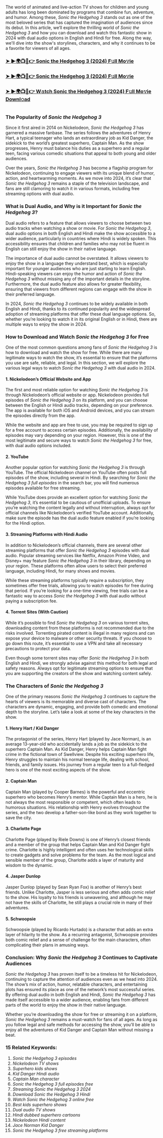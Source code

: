 The world of animated and live-action TV shows for children and young adults has long been dominated by programs that combine fun, adventure, and humor. Among these, *Sonic the Hedgehog 3* stands out as one of the most beloved series that has captured the imagination of audiences since its debut. In this article, we’ll explore the thrilling world of *Sonic the Hedgehog 3* and how you can download and watch this fantastic show in 2024 with dual audio options in English and Hindi for free. Along the way, we'll dive into the show's storylines, characters, and why it continues to be a favorite for viewers of all ages.

<h3><a href="https://bit.ly/3Q5EN7i">➤ ►🌍📺📱👉 Sonic the Hedgehog 3 (2024) F𝚞ll Mo𝚟ie</a></h3>

<h3><a href="https://bit.ly/3Q5EN7i">➤ ►🌍📺📱👉 Sonic the Hedgehog 3 (2024) F𝚞ll Mo𝚟ie</a></h3>

<h3><a href="https://bit.ly/3Q5EN7i">➤ ►🌍📺📱👉 W𝚊tch Sonic the Hedgehog 3 (2024) F𝚞ll Mo𝚟ie Downl𝚘ad</a></h3>

<p><a href="https://bit.ly/3Q5EN7i" rel="nofollow"><img src="https://image.tmdb.org/t/p/original/b85bJfrTOSJ7M5Ox0yp4lxIxdG1.jpg" alt="" style="max-width: 100%;"></a></p>

### The Popularity of *Sonic the Hedgehog 3*

Since it first aired in 2014 on Nickelodeon, *Sonic the Hedgehog 3* has garnered a massive fanbase. The series follows the adventures of Henry Hart, a typical teenager who lands an extraordinary job as Kid Danger, the sidekick to the world’s greatest superhero, Captain Man. As the show progresses, Henry must balance his duties as a superhero and a regular teen, facing various comedic situations that appeal to both young and older audiences.

Over the years, *Sonic the Hedgehog 3* has become a flagship program for Nickelodeon, continuing to engage viewers with its unique blend of humor, action, and heartwarming moments. As we move into 2024, it’s clear that *Sonic the Hedgehog 3* remains a staple of the television landscape, and fans are still clamoring to watch it in various formats, including free streaming options with dual audio.

### What is Dual Audio, and Why is it Important for *Sonic the Hedgehog 3*?

Dual audio refers to a feature that allows viewers to choose between two audio tracks when watching a show or movie. For *Sonic the Hedgehog 3*, dual audio options in both English and Hindi make the show accessible to a wider audience, particularly in countries where Hindi is widely spoken. This accessibility ensures that children and families who may not be fluent in English can still enjoy the show in their native language.

The importance of dual audio cannot be overstated. It allows viewers to enjoy the show in a language they understand best, which is especially important for younger audiences who are just starting to learn English. Hindi-speaking viewers can enjoy the humor and action of *Sonic the Hedgehog 3* without missing any of the important details in the storyline. Furthermore, the dual audio feature also allows for greater flexibility, ensuring that viewers from different regions can engage with the show in their preferred language.

In 2024, *Sonic the Hedgehog 3* continues to be widely available in both English and Hindi, thanks to its continued popularity and the widespread adoption of streaming platforms that offer these dual language options. So, whether you’re looking to watch it in its original English or in Hindi, there are multiple ways to enjoy the show in 2024.

### How to Download and Watch *Sonic the Hedgehog 3* for Free

One of the most common questions among fans of *Sonic the Hedgehog 3* is how to download and watch the show for free. While there are many legitimate ways to watch the show, it’s essential to ensure that the platforms you use are safe, reliable, and legal. In this section, we will explore the various legal ways to watch *Sonic the Hedgehog 3* with dual audio in 2024.

#### 1. **Nickelodeon’s Official Website and App**

The first and most reliable option for watching *Sonic the Hedgehog 3* is through Nickelodeon’s official website or app. Nickelodeon provides full episodes of *Sonic the Hedgehog 3* on its platform, and you can choose between the English or Hindi audio tracks, depending on your preference. The app is available for both iOS and Android devices, and you can stream the episodes directly from the app.

While the website and app are free to use, you may be required to sign up for a free account to access certain episodes. Additionally, the availability of episodes may vary depending on your region. However, this is one of the most legitimate and secure ways to watch *Sonic the Hedgehog 3* for free, with dual audio options included.

#### 2. **YouTube**

Another popular option for watching *Sonic the Hedgehog 3* is through YouTube. The official Nickelodeon channel on YouTube often posts full episodes of the show, including several in Hindi. By searching for *Sonic the Hedgehog 3 full episodes* in the search bar, you will find numerous episodes available for free streaming.

While YouTube does provide an excellent option for watching *Sonic the Hedgehog 3*, it’s essential to be cautious of unofficial uploads. To ensure you’re watching the content legally and without interruption, always opt for official channels like Nickelodeon’s verified YouTube account. Additionally, make sure the episode has the dual audio feature enabled if you’re looking for the Hindi option.

#### 3. **Streaming Platforms with Hindi Audio**

In addition to Nickelodeon’s official channels, there are several other streaming platforms that offer *Sonic the Hedgehog 3* episodes with dual audio. Popular streaming services like Netflix, Amazon Prime Video, and Disney+ may feature *Sonic the Hedgehog 3* in their library, depending on your region. These platforms often allow users to select their preferred language, including Hindi, for many shows and movies.

While these streaming platforms typically require a subscription, they sometimes offer free trials, allowing you to watch episodes for free during that period. If you’re looking for a one-time viewing, free trials can be a fantastic way to access *Sonic the Hedgehog 3* with dual audio without paying a subscription fee.

#### 4. **Torrent Sites (With Caution)**

While it’s possible to find *Sonic the Hedgehog 3* on various torrent sites, downloading content from these platforms is not recommended due to the risks involved. Torrenting pirated content is illegal in many regions and can expose your device to malware or other security threats. If you choose to go down this route, it’s essential to use a VPN and take all necessary precautions to protect your data.

Even though some torrent sites may offer *Sonic the Hedgehog 3* in both English and Hindi, we strongly advise against this method for both legal and safety reasons. Always opt for legitimate streaming options to ensure that you are supporting the creators of the show and watching content safely.

### The Characters of *Sonic the Hedgehog 3*

One of the primary reasons *Sonic the Hedgehog 3* continues to capture the hearts of viewers is its memorable and diverse cast of characters. The characters are dynamic, engaging, and provide both comedic and emotional depth to the storyline. Let’s take a look at some of the key characters in the show.

#### 1. **Henry Hart / Kid Danger**

The protagonist of the series, Henry Hart (played by Jace Norman), is an average 13-year-old who accidentally lands a job as the sidekick to the superhero Captain Man. As Kid Danger, Henry helps Captain Man fight crime in the fictional town of Swellview. Despite his exciting superhero life, Henry struggles to maintain his normal teenage life, dealing with school, friends, and family issues. His journey from a regular teen to a full-fledged hero is one of the most exciting aspects of the show.

#### 2. **Captain Man**

Captain Man (played by Cooper Barnes) is the powerful and eccentric superhero who becomes Henry’s mentor. While Captain Man is a hero, he is not always the most responsible or competent, which often leads to humorous situations. His relationship with Henry evolves throughout the series, and the two develop a father-son-like bond as they work together to save the city.

#### 3. **Charlotte Page**

Charlotte Page (played by Riele Downs) is one of Henry’s closest friends and a member of the group that helps Captain Man and Kid Danger fight crime. Charlotte is highly intelligent and often uses her technological skills to create gadgets and solve problems for the team. As the most logical and sensible member of the group, Charlotte adds a layer of maturity and wisdom to the dynamic.

#### 4. **Jasper Dunlop**

Jasper Dunlop (played by Sean Ryan Fox) is another of Henry’s best friends. Unlike Charlotte, Jasper is less serious and often adds comic relief to the show. His loyalty to his friends is unwavering, and although he may not have the skills of Charlotte, he still plays a crucial role in many of their adventures.

#### 5. **Schwoopsie**

Schwoopsie (played by Ricardo Hurtado) is a character that adds an extra layer of hilarity to the show. As a recurring antagonist, Schwoopsie provides both comic relief and a sense of challenge for the main characters, often complicating their plans in amusing ways.

### Conclusion: Why *Sonic the Hedgehog 3* Continues to Captivate Audiences

*Sonic the Hedgehog 3* has proven itself to be a timeless hit for Nickelodeon, continuing to capture the attention of audiences even as we head into 2024. The show’s mix of action, humor, relatable characters, and entertaining plots has ensured its place as one of the network’s most successful series. By offering dual audio in both English and Hindi, *Sonic the Hedgehog 3* has made itself accessible to a wider audience, enabling fans from different parts of the world to enjoy the show in their native language.

Whether you’re downloading the show for free or streaming it on a platform, *Sonic the Hedgehog 3* remains a must-watch for fans of all ages. As long as you follow legal and safe methods for accessing the show, you’ll be able to enjoy all the adventures of Kid Danger and Captain Man without missing a beat.

### 15 Related Keywords:
1. *Sonic the Hedgehog 3 episodes*
2. *Nickelodeon TV shows*
3. *Superhero kids shows*
4. *Kid Danger Hindi audio*
5. *Captain Man character*
6. *Sonic the Hedgehog 3 full episodes free*
7. *Streaming *Sonic the Hedgehog 3* 2024*
8. *Download *Sonic the Hedgehog 3* Hindi*
9. *Watch *Sonic the Hedgehog 3* online free*
10. *Best kids superhero shows*
11. *Dual audio TV shows*
12. *Hindi dubbed superhero cartoons*
13. *Nickelodeon Hindi content*
14. *Jace Norman Kid Danger*
15. *Sonic the Hedgehog 3 free streaming platforms*
